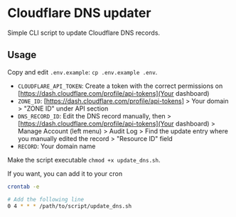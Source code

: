# Cloudflare DNS updater

Simple CLI script to update Cloudflare DNS records.

## Usage

Copy and edit `.env.example`: `cp .env.example .env`.
- `CLOUDFLARE_API_TOKEN`: Create a token with the correct permissions on [https://dash.cloudflare.com/profile/api-tokens](Your dashboard)
- `ZONE_ID`: [https://dash.cloudflare.com/profile/api-tokens] > Your domain > "ZONE ID" under API section
- `DNS_RECORD_ID`: Edit the DNS record manually, then > [https://dash.cloudflare.com/profile/api-tokens](Your dashboard) > Manage Account (left menu) > Audit Log > Find the update entry where you manually edited the record > "Resource ID" field
- `RECORD`: Your domain name

Make the script executable `chmod +x update_dns.sh`.

If you want, you can add it to your cron
```bash
crontab -e

# Add the following line
0 4 * * * /path/to/script/update_dns.sh
```
